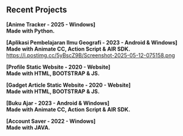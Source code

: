 ## Recent Projects

<b> [Anime Tracker - 2025 - Windows] <br> Made with Python.
</b>

<b> [Aplikasi Pembelajaran Ilmu Geografi - 2023 - Android & Windows] <br>  Made with Animate CC, Action Script & AIR SDK. </b>
<br> https://i.postimg.cc/5yBscZ9B/Screenshot-2025-05-12-075158.png

<b> [Profile Static Website  - 2020 - Website] <br> Made with HTML, BOOTSTRAP & JS. </b> 
<br> 

<b> [Gadget Article Static Website - 2020 - Website] <br> Made with HTML, BOOTSTRAP & JS. </b>
<br> 

<b> [Buku Ajar - 2023 - Android & Windows] <br>  Made with Animate CC, Action Script & AIR SDK. </b>
<br> 

<b> [Account Saver - 2022 - Windows] <br>  Made with JAVA. </b>
